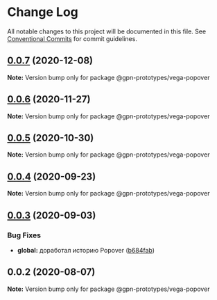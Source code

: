 # Change Log

All notable changes to this project will be documented in this file.
See [Conventional Commits](https://conventionalcommits.org) for commit guidelines.

## [0.0.7](https://github.com/gpn-prototypes/vega-ui/compare/@gpn-prototypes/vega-popover@0.0.6...@gpn-prototypes/vega-popover@0.0.7) (2020-12-08)

**Note:** Version bump only for package @gpn-prototypes/vega-popover





## [0.0.6](https://github.com/gpn-prototypes/vega-ui/compare/@gpn-prototypes/vega-popover@0.0.5...@gpn-prototypes/vega-popover@0.0.6) (2020-11-27)

**Note:** Version bump only for package @gpn-prototypes/vega-popover





## [0.0.5](https://github.com/gpn-prototypes/vega-ui/compare/@gpn-prototypes/vega-popover@0.0.4...@gpn-prototypes/vega-popover@0.0.5) (2020-10-30)

**Note:** Version bump only for package @gpn-prototypes/vega-popover





## [0.0.4](https://github.com/gpn-prototypes/vega-ui/compare/@gpn-prototypes/vega-popover@0.0.3...@gpn-prototypes/vega-popover@0.0.4) (2020-09-23)

**Note:** Version bump only for package @gpn-prototypes/vega-popover





## [0.0.3](https://github.com/gpn-prototypes/vega-ui/compare/@gpn-prototypes/vega-popover@0.0.2...@gpn-prototypes/vega-popover@0.0.3) (2020-09-03)


### Bug Fixes

* **global:** доработал историю Popover ([b684fab](https://github.com/gpn-prototypes/vega-ui/commit/b684fab788bfe568e78e017d40770ad5e230a628))





## 0.0.2 (2020-08-07)

**Note:** Version bump only for package @gpn-prototypes/vega-popover
